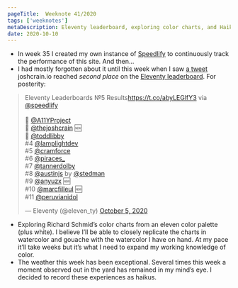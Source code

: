 ```yaml
---
pageTitle:  Weeknote 41/2020
tags: ['weeknotes']
metaDescription: Eleventy leaderboard, exploring color charts, and Haikus. 
date: 2020-10-10
---
```

* In week 35 I created my own instance of [Speedlify](https://speedlify-joshcrain.netlify.app/) to continuously track the performance of this site. And then...
* I had mostly forgotten about it until this week when I saw [a tweet](https://twitter.com/eleven_ty/status/1313121837279334401) joshcrain.io reached _second place_ on the [Eleventy leaderboard](https://www.11ty.dev/speedlify/).  For posterity: 
<blockquote class="twitter-tweet"><p lang="en" dir="ltr">Eleventy Leaderboards №5 Results<a href="https://t.co/abyLEGlfY3">https://t.co/abyLEGlfY3</a> via <a href="https://twitter.com/speedlify?ref_src=twsrc%5Etfw">@speedlify</a><br><br>🥇 <a href="https://twitter.com/A11YProject?ref_src=twsrc%5Etfw">@A11YProject</a><br>🥈 <a href="https://twitter.com/thejoshcrain?ref_src=twsrc%5Etfw">@thejoshcrain</a> 🆕<br>🥉 <a href="https://twitter.com/toddlibby?ref_src=twsrc%5Etfw">@toddlibby</a><br>#4 <a href="https://twitter.com/lamplightdev?ref_src=twsrc%5Etfw">@lamplightdev</a><br>#5 <a href="https://twitter.com/cramforce?ref_src=twsrc%5Etfw">@cramforce</a><br>#6 <a href="https://twitter.com/piraces_?ref_src=twsrc%5Etfw">@piraces_</a><br>#7 <a href="https://twitter.com/tannerdolby?ref_src=twsrc%5Etfw">@tannerdolby</a><br>#8 <a href="https://twitter.com/AustinJS?ref_src=twsrc%5Etfw">@austinjs</a> by <a href="https://twitter.com/stedman?ref_src=twsrc%5Etfw">@stedman</a><br>#9 <a href="https://twitter.com/anyuzx?ref_src=twsrc%5Etfw">@anyuzx</a> 🆕<br>#10 <a href="https://twitter.com/marcfilleul?ref_src=twsrc%5Etfw">@marcfilleul</a> 🆕<br>#11 <a href="https://twitter.com/peruvianidol?ref_src=twsrc%5Etfw">@peruvianidol</a></p>&mdash; Eleventy (@eleven_ty) <a href="https://twitter.com/eleven_ty/status/1313121837279334401?ref_src=twsrc%5Etfw">October 5, 2020</a></blockquote> <script async src="https://platform.twitter.com/widgets.js" charset="utf-8"></script>

* Exploring Richard Schmid’s color charts from an eleven color palette (plus white). I believe I’ll be able to closely replicate the charts in watercolor and gouache with the watercolor I have on hand. At my pace it’ll take weeks but it’s what I need to expand my working knowledge of color. 
* The weather this week has been exceptional. Several times this week a moment observed out in the yard has remained in my mind’s eye. I decided to record these experiences as haikus. 
